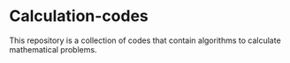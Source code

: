 # Calculation-codes
This repository is a collection of codes that contain algorithms to calculate mathematical problems.
